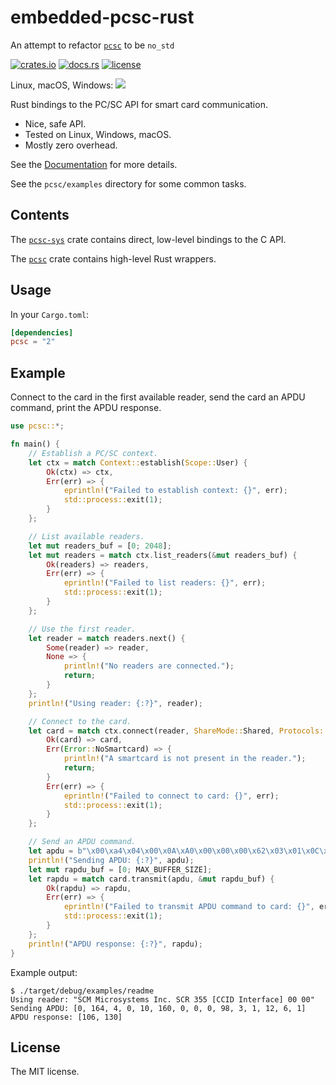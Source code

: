 # embedded-pcsc-rust
An attempt to refactor [`pcsc`](https://github.com/bluetech/pcsc-rust) to be `no_std`

[![crates.io](https://img.shields.io/crates/v/pcsc)](https://crates.io/crates/pcsc)
[![docs.rs](https://docs.rs/pcsc/badge.svg)](https://docs.rs/pcsc)
[![license](http://img.shields.io/badge/license-MIT-blue.svg)](https://github.com/bluetech/pcsc-rust/blob/master/LICENSE-MIT)

Linux, macOS, Windows: [![](https://github.com/bluetech/pcsc-rust/workflows/CI/badge.svg?branch=master)](https://github.com/bluetech/pcsc-rust/actions/)

Rust bindings to the PC/SC API for smart card communication.

- Nice, safe API.
- Tested on Linux, Windows, macOS.
- Mostly zero overhead.

See the [Documentation](https://docs.rs/pcsc) for more details.

See the `pcsc/examples` directory for some common tasks.

## Contents

The [`pcsc-sys`](https://docs.rs/pcsc-sys) crate contains direct,
low-level bindings to the C API.

The [`pcsc`](https://docs.rs/pcsc) crate contains high-level Rust
wrappers.

## Usage

In your `Cargo.toml`:

```toml
[dependencies]
pcsc = "2"
```

## Example

Connect to the card in the first available reader, send the card an
APDU command, print the APDU response.

```rust
use pcsc::*;

fn main() {
    // Establish a PC/SC context.
    let ctx = match Context::establish(Scope::User) {
        Ok(ctx) => ctx,
        Err(err) => {
            eprintln!("Failed to establish context: {}", err);
            std::process::exit(1);
        }
    };

    // List available readers.
    let mut readers_buf = [0; 2048];
    let mut readers = match ctx.list_readers(&mut readers_buf) {
        Ok(readers) => readers,
        Err(err) => {
            eprintln!("Failed to list readers: {}", err);
            std::process::exit(1);
        }
    };

    // Use the first reader.
    let reader = match readers.next() {
        Some(reader) => reader,
        None => {
            println!("No readers are connected.");
            return;
        }
    };
    println!("Using reader: {:?}", reader);

    // Connect to the card.
    let card = match ctx.connect(reader, ShareMode::Shared, Protocols::ANY) {
        Ok(card) => card,
        Err(Error::NoSmartcard) => {
            println!("A smartcard is not present in the reader.");
            return;
        }
        Err(err) => {
            eprintln!("Failed to connect to card: {}", err);
            std::process::exit(1);
        }
    };

    // Send an APDU command.
    let apdu = b"\x00\xa4\x04\x00\x0A\xA0\x00\x00\x00\x62\x03\x01\x0C\x06\x01";
    println!("Sending APDU: {:?}", apdu);
    let mut rapdu_buf = [0; MAX_BUFFER_SIZE];
    let rapdu = match card.transmit(apdu, &mut rapdu_buf) {
        Ok(rapdu) => rapdu,
        Err(err) => {
            eprintln!("Failed to transmit APDU command to card: {}", err);
            std::process::exit(1);
        }
    };
    println!("APDU response: {:?}", rapdu);
}
```

Example output:

```
$ ./target/debug/examples/readme
Using reader: "SCM Microsystems Inc. SCR 355 [CCID Interface] 00 00"
Sending APDU: [0, 164, 4, 0, 10, 160, 0, 0, 0, 98, 3, 1, 12, 6, 1]
APDU response: [106, 130]
```

## License

The MIT license.
